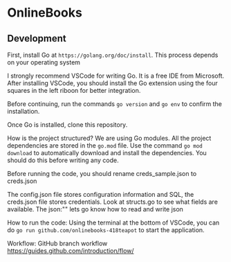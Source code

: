 # OnlineBooks

## Development
First, install Go at `https://golang.org/doc/install`. This process depends on your operating system

I strongly recommend VSCode for writing Go. It is a free IDE from Microsoft. After installing VSCode, you should install the Go extension using the four squares in the left riboon for better integration.

Before continuing, run the commands `go version` and `go env` to confirm the installation.

Once Go is installed, clone this repository. 

How is the project structured? We are using Go modules. All the project dependencies are stored in the `go.mod` file. Use the command `go mod download` to automatically download and install the dependencies. You should do this before writing any code.

Before running the code, you should rename creds_sample.json to creds.json

The config.json file stores configuration information and SQL,
 the creds.json file stores credentials. Look at structs.go to see what fields are available. The json:"" lets go know how to read and write json

How to run the code: Using the terminal at the bottom of VSCode, you can do `go run github.com/onlinebooks-418teapot` to start the application.

Workflow:
GitHub branch workflow
https://guides.github.com/introduction/flow/


